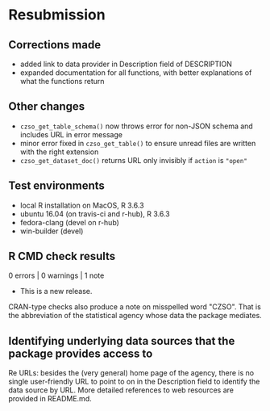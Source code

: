 # Resubmission

## Corrections made

* added link to data provider in Description field of DESCRIPTION
* expanded documentation for all functions, with better explanations of what the functions return

## Other changes

* `czso_get_table_schema()` now throws error for non-JSON schema and includes URL in error message
* minor error fixed in `czso_get_table()` to ensure unread files are written with the right extension
* `czso_get_dataset_doc()` returns URL only invisibly if `action` is `"open"`

## Test environments

* local R installation on MacOS, R 3.6.3
* ubuntu 16.04 (on travis-ci and r-hub), R 3.6.3
* fedora-clang (devel on r-hub)
* win-builder (devel)

## R CMD check results

0 errors | 0 warnings | 1 note

* This is a new release.

CRAN-type checks also produce a note on misspelled word "CZSO".
That is the abbreviation of the statistical agency whose data the package mediates.

## Identifying underlying data sources that the package provides access to

Re URLs: besides the (very general) home page of the agency, there is no single user-friendly 
URL to point to on in the Description field to identify the data source by URL.
More detailed references to web resources are provided in README.md.
